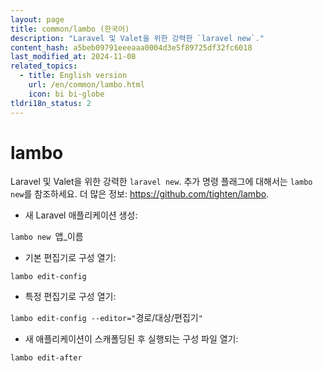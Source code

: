 ```yaml
---
layout: page
title: common/lambo (한국어)
description: "Laravel 및 Valet을 위한 강력한 `laravel new`."
content_hash: a5beb09791eeeaaa0004d3e5f89725df32fc6018
last_modified_at: 2024-11-08
related_topics:
  - title: English version
    url: /en/common/lambo.html
    icon: bi bi-globe
tldri18n_status: 2
---
```

# lambo

Laravel 및 Valet을 위한 강력한 `laravel new`.
추가 명령 플래그에 대해서는 `lambo new`를 참조하세요.
더 많은 정보: <https://github.com/tighten/lambo>.

- 새 Laravel 애플리케이션 생성:

`lambo new `<span class="tldr-var badge badge-pill bg-dark-lm bg-white-dm text-white-lm text-dark-dm font-weight-bold">앱_이름</span>

- 기본 편집기로 구성 열기:

`lambo edit-config`

- 특정 편집기로 구성 열기:

`lambo edit-config --editor="`<span class="tldr-var badge badge-pill bg-dark-lm bg-white-dm text-white-lm text-dark-dm font-weight-bold">경로/대상/편집기</span>`"`

- 새 애플리케이션이 스캐폴딩된 후 실행되는 구성 파일 열기:

`lambo edit-after`
